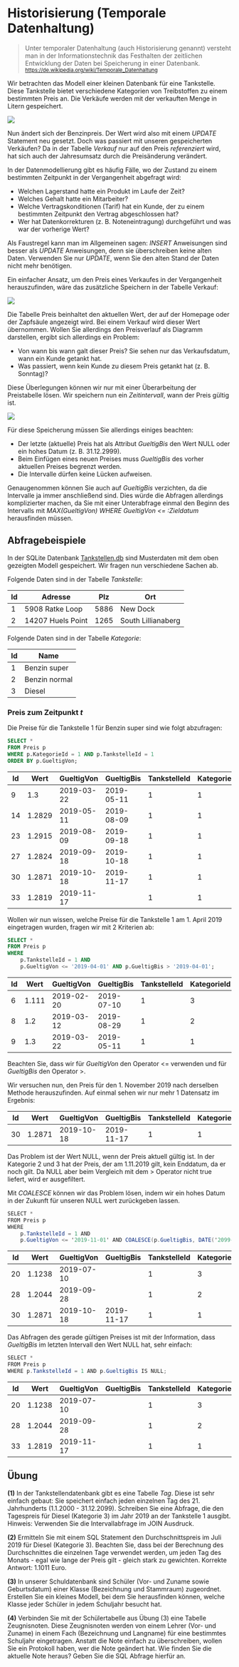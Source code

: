 # Historisierung (Temporale Datenhaltung)

> Unter temporaler Datenhaltung (auch Historisierung genannt) versteht man in der
> Informationstechnik das Festhalten der zeitlichen Entwicklung der Daten bei Speicherung in einer Datenbank.
> <sup>https://de.wikipedia.org/wiki/Temporale_Datenhaltung</sup>

Wir betrachten das Modell einer kleinen Datenbank für eine Tankstelle. Diese Tankstelle bietet
verschiedene Kategorien von Treibstoffen zu einem bestimmten Preis an. Die Verkäufe werden mit
der verkauften Menge in Litern gespeichert.

![](tankstelle_ohne_history_1.png)

Nun ändert sich der Benzinpreis. Der Wert wird also mit einem *UPDATE* Statement neu gesetzt. Doch
was passiert mit unseren gespeicherten Verkäufen? Da in der Tabelle *Verkauf* nur auf den Preis
*referenziert* wird, hat sich auch der Jahresumsatz durch die Preisänderung verändert.

In der Datenmodellierung gibt es häufig Fälle, wo der Zustand zu einem bestimmten Zeitpunkt in
der Vergangenheit abgefragt wird:

- Welchen Lagerstand hatte ein Produkt im Laufe der Zeit?
- Welches Gehalt hatte ein Mitarbeiter?
- Welche Vertragskonditionen (Tarif) hat ein Kunde, der zu einem bestimmten Zeitpunkt den Vertrag
  abgeschlossen hat?
- Wer hat Datenkorrekturen (z. B. Noteneintragung) durchgeführt und was war der vorherige Wert?  

Als Faustregel kann man im Allgemeinen sagen: *INSERT* Anweisungen sind besser als *UPDATE*
Anweisungen, denn sie überschreiben keine alten Daten. Verwenden Sie nur *UPDATE*, wenn Sie den
alten Stand der Daten nicht mehr benötigen.

Ein einfacher Ansatz, um den Preis eines Verkaufes in der Vergangenheit herauszufinden, wäre das
zusätzliche Speichern in der Tabelle Verkauf:

![](tankstelle_history_1.png)

Die Tabelle Preis beinhaltet den aktuellen Wert, der auf der Homepage oder der Zapfsäule angezeigt
wird. Bei einem Verkauf wird dieser Wert übernommen. Wollen Sie allerdings den Preisverlauf als
Diagramm darstellen, ergibt sich allerdings ein Problem:

- Von wann bis wann galt dieser Preis? Sie sehen nur das Verkaufsdatum, wann ein Kunde getankt hat.
- Was passiert, wenn kein Kunde zu diesem Preis getankt hat (z. B. Sonntag)?

Diese Überlegungen können wir nur mit einer Überarbeitung der Preistabelle lösen. Wir speichern nun
ein *Zeitintervall*, wann der Preis gültig ist.

![](tankstelle_history_2.png)

Für diese Speicherung müssen Sie allerdings einiges beachten:

- Der letzte (aktuelle) Preis hat als Attribut *GueltigBis* den Wert NULL oder ein hohes Datum
  (z. B. 31.12.2999).
- Beim Einfügen eines neuen Preises muss *GueltigBis* des vorher aktuellen Preises begrenzt werden.
- Die Intervalle dürfen keine Lücken aufweisen.

Genaugenommen können Sie auch auf *GueltigBis* verzichten, da die Intervalle ja immer anschließend
sind. Dies würde die Abfragen allerdings komplizierter machen, da Sie mit einer Unterabfrage einmal
den Beginn des Intervalls mit *MAX(GueltigVon) WHERE GueltigVon <= :Zieldatum* herausfinden müssen.

## Abfragebeispiele

In der SQLite Datenbank [Tankstellen.db](Tankstellen.db) sind Musterdaten mit dem oben gezeigten
Modell gespeichert. Wir fragen nun verschiedene Sachen ab.

Folgende Daten sind in der Tabelle *Tankstelle*:

| Id  | Adresse           | Plz  | Ort                |
| --- | ----------------- | ---- | ------------------ |
| 1   | 5908 Ratke Loop   | 5886 | New Dock           |
| 2   | 14207 Huels Point | 1265 | South Lillianaberg |

Folgende Daten sind in der Tabelle *Kategorie*:

| Id  | Name          |
| --- | ------------- |
| 1   | Benzin super  |
| 2   | Benzin normal |
| 3   | Diesel        |

### Preis zum Zeitpunkt *t*

Die Preise für die Tankstelle 1 für Benzin super sind wie folgt abzufragen:

```sql
SELECT *
FROM Preis p
WHERE p.KategorieId = 1 AND p.TankstelleId = 1
ORDER BY p.GueltigVon;
```

| Id  | Wert   | GueltigVon | GueltigBis | TankstelleId | KategorieId |
| --- | ------ | ---------- | ---------- | ------------ | ----------- |
| 9   | 1.3    | 2019-03-22 | 2019-05-11 | 1            | 1           |
| 14  | 1.2829 | 2019-05-11 | 2019-08-09 | 1            | 1           |
| 23  | 1.2915 | 2019-08-09 | 2019-09-18 | 1            | 1           |
| 27  | 1.2824 | 2019-09-18 | 2019-10-18 | 1            | 1           |
| 30  | 1.2871 | 2019-10-18 | 2019-11-17 | 1            | 1           |
| 33  | 1.2819 | 2019-11-17 |            | 1            | 1           |

Wollen wir nun wissen, welche Preise für die Tankstelle 1 am 1. April 2019 eingetragen
wurden, fragen wir mit 2 Kriterien ab:

```sql
SELECT *
FROM Preis p
WHERE
    p.TankstelleId = 1 AND
    p.GueltigVon <= '2019-04-01' AND p.GueltigBis > '2019-04-01';
```

| Id  | Wert  | GueltigVon | GueltigBis | TankstelleId | KategorieId |
| --- | ----- | ---------- | ---------- | ------------ | ----------- |
| 6   | 1.111 | 2019-02-20 | 2019-07-10 | 1            | 3           |
| 8   | 1.2   | 2019-03-12 | 2019-08-29 | 1            | 2           |
| 9   | 1.3   | 2019-03-22 | 2019-05-11 | 1            | 1           |

Beachten Sie, dass wir für *GueltigVon* den Operator <=  verwenden und für *GueltigBis* den
Operator >.

Wir versuchen nun, den Preis für den 1. November 2019 nach derselben Methode herauszufinden.
Auf einmal sehen wir nur mehr 1 Datensatz im Ergebnis:

| Id  | Wert   | GueltigVon | GueltigBis | TankstelleId | KategorieId |
| --- | ------ | ---------- | ---------- | ------------ | ----------- |
| 30  | 1.2871 | 2019-10-18 | 2019-11-17 | 1            | 1           |

Das Problem ist der Wert NULL, wenn der Preis aktuell gültig ist. In der Kategorie 2 und 3 hat
der Preis, der am 1.11.2019 gilt, kein Enddatum, da er noch gilt. Da NULL aber beim Vergleich mit
dem > Operator nicht true liefert, wird er ausgefiltert.

Mit *COALESCE* können wir das Problem lösen, indem wir ein hohes Datum in der Zukunft für unseren
NULL wert zurückgeben lassen.

```c#
SELECT *
FROM Preis p
WHERE
    p.TankstelleId = 1 AND
    p.GueltigVon <= '2019-11-01' AND COALESCE(p.GueltigBis, DATE('2099-12-31')) > '2019-11-01';
```

| Id  | Wert   | GueltigVon | GueltigBis | TankstelleId | KategorieId |
| --- | ------ | ---------- | ---------- | ------------ | ----------- |
| 20  | 1.1238 | 2019-07-10 |            | 1            | 3           |
| 28  | 1.2044 | 2019-09-28 |            | 1            | 2           |
| 30  | 1.2871 | 2019-10-18 | 2019-11-17 | 1            | 1           |

Das Abfragen des gerade gültigen Preises ist mit der Information, dass *GueltigBis* im letzten
Intervall den Wert NULL hat, sehr einfach:

```c#
SELECT *
FROM Preis p
WHERE p.TankstelleId = 1 AND p.GueltigBis IS NULL;
```

| Id  | Wert   | GueltigVon | GueltigBis | TankstelleId | KategorieId |
| --- | ------ | ---------- | ---------- | ------------ | ----------- |
| 20  | 1.1238 | 2019-07-10 |            | 1            | 3           |
| 28  | 1.2044 | 2019-09-28 |            | 1            | 2           |
| 33  | 1.2819 | 2019-11-17 |            | 1            | 1           |

## Übung

**(1)** In der Tankstellendatenbank gibt es eine Tabelle *Tag*. Diese ist sehr einfach gebaut: Sie
speichert einfach jeden einzelnen Tag des 21. Jahrhunderts (1.1.2000 - 31.12.2099). Schreiben
Sie eine Abfrage, die den Tagespreis für Diesel (Kategorie 3) im Jahr 2019 an der
Tankstelle 1 ausgibt. Hinweis: Verwenden Sie die Intervallabfrage im JOIN Ausdruck.

**(2)** Ermitteln Sie mit einem SQL Statement den Durchschnittspreis im Juli 2019 für Diesel
(Kategorie 3). Beachten Sie, dass bei der Berechnung des Durchschnittes die einzelnen Tage
verwendet werden, um jeden Tag des Monats - egal wie lange der Preis gilt - gleich stark zu 
gewichten. Korrekte Antwort: 1.1011 Euro.

**(3)** In unserer Schuldatenbank sind Schüler (Vor- und Zuname sowie Geburtsdatum) einer Klasse
(Bezeichnung und Stammraum) zugeordnet. Erstellen Sie ein kleines Modell, bei dem Sie herausfinden
können, welche Klasse jeder Schüler in jedem Schuljahr besucht hat.

**(4)** Verbinden Sie mit der Schülertabelle aus Übung (3) eine Tabelle Zeugnisnoten. Diese
Zeugnisnoten werden von einem Lehrer (Vor- und Zuname) in einem Fach (Bezeichnung und Langname)
für eine bestimmtes Schuljahr eingetragen. Anstatt die Note einfach zu überschreiben, wollen
Sie ein Protokoll haben, wer die Note geändert hat. Wie finden Sie die aktuelle Note heraus? Geben
Sie die SQL Abfrage hierfür an.
